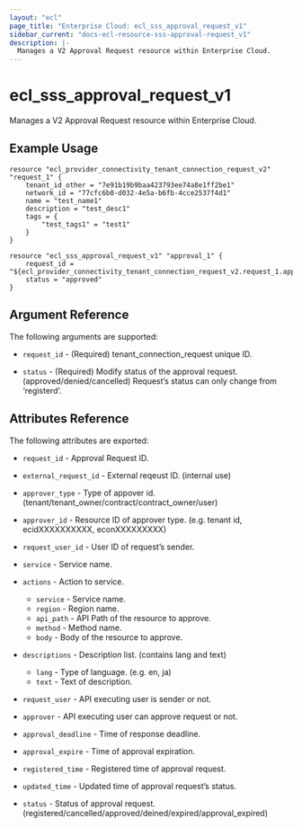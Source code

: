 ```yaml
---
layout: "ecl"
page_title: "Enterprise Cloud: ecl_sss_approval_request_v1"
sidebar_current: "docs-ecl-resource-sss-approval-request_v1"
description: |-
  Manages a V2 Approval Request resource within Enterprise Cloud.
---
```


# ecl_sss_approval_request_v1

Manages a V2 Approval Request resource within Enterprise Cloud.

## Example Usage

```hcl
resource "ecl_provider_connectivity_tenant_connection_request_v2" "request_1" {
	tenant_id_other = "7e91b19b9baa423793ee74a8e1ff2be1"
	network_id = "77cfc6b0-d032-4e5a-b6fb-4cce2537f4d1"
	name = "test_name1"
	description = "test_desc1"
	tags = {
		"test_tags1" = "test1"
	}
}

resource "ecl_sss_approval_request_v1" "approval_1" {
	request_id = "${ecl_provider_connectivity_tenant_connection_request_v2.request_1.approval_request_id}"
	status = "approved"
}
```

## Argument Reference

The following arguments are supported:

* `request_id` - (Required) 	tenant_connection_request unique ID.

* `status` - (Required) 	Modify status of the approval request.(approved/denied/cancelled) Request’s status can only change from ‘registerd’.

## Attributes Reference

The following attributes are exported:

* `request_id` - Approval Request ID.

* `external_request_id` - External reqeust ID. (internal use)

* `approver_type` - Type of appover id. (tenant/tenant_owner/contract/contract_owner/user)

* `approver_id` - Resource ID of approver type. (e.g. tenant id, ecidXXXXXXXXXX, econXXXXXXXXX)

* `request_user_id` - User ID of request’s sender.

* `service` - Service name.

* `actions` - Action to service.
    * `service` - Service name.
    * `region` - Region name.
    * `api_path` - API Path of the resource to approve.
    * `method` - Method name.
    * `body` - Body of the resource to approve.

* `descriptions` - Description list. (contains lang and text)
    * `lang` - Type of language. (e.g. en, ja)
    * `text` - Text of description.

* `request_user` - API executing user is sender or not.

* `approver` - API executing user can approve request or not.

* `approval_deadline` - Time of response deadline.

* `approval_expire` - Time of approval expiration.

* `registered_time` - Registered time of approval request.

* `updated_time` - Updated time of approval request’s status.

* `status` - Status of approval request. (registered/cancelled/approved/deined/expired/approval_expired)
